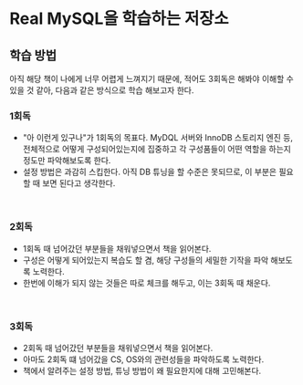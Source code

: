 # Real MySQL을 학습하는 저장소 
## 학습 방법 
아직 해당 책이 나에게 너무 어렵게 느껴지기 때문에, 적어도 3회독은 해봐야 이해할 수 있을 것 같아, 다음과 같은 방식으로 학습 해보고자 한다.

### 1회독
- "아 이런게 있구나"가 1회독의 목표다. MyDQL 서버와 InnoDB 스토리지 엔진 등, 전체적으로 어떻게 구성되어있는지에 집중하고 각 구성품들이 어떤 역할을 하는지 정도만 파악해보도록 한다.
- 설정 방법은 과감히 스킵한다. 아직 DB 튜닝을 할 수준은 못되므로, 이 부분은 필요할 때 보면 된다고 생각한다.

<br>

### 2회독
- 1회독 때 넘어갔던 부분들을 채워넣으면서 책을 읽어본다.
- 구성은 어떻게 되어있는지 복습도 할 겸, 해당 구성들의 세밀한 기작을 파악 해보도록 노력한다.
- 한번에 이해가 되지 않는 것들은 따로 체크를 해두고, 이는 3회독 때 채운다.

<br>

### 3회독 
- 2회독 때 넘어갔던 부분들을 채워넣으면서 책을 읽어본다.
- 아마도 2회독 떄 넘어갔을 CS, OS와의 관련성들을 파악하도록 노력한다. 
- 책에서 알려주는 설정 방법, 튜닝 방법이 왜 필요한지에 대해 고민해본다.
